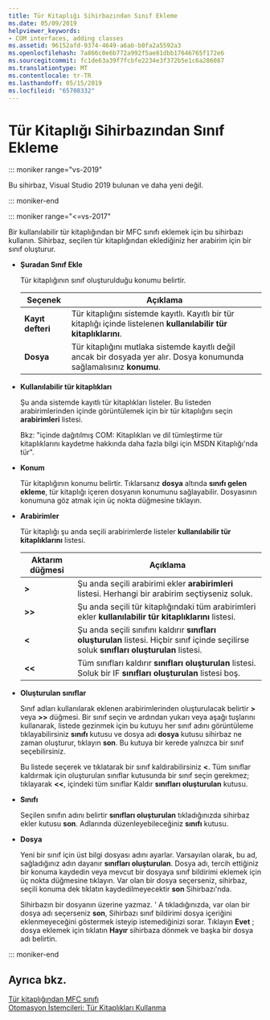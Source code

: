 ```yaml
---
title: Tür Kitaplığı Sihirbazından Sınıf Ekleme
ms.date: 05/09/2019
helpviewer_keywords:
- COM interfaces, adding classes
ms.assetid: 96152afd-9374-4649-a6ab-b0fa2a5592a3
ms.openlocfilehash: 7a866c0e6b772a992f5ae81dbb17646765f172e6
ms.sourcegitcommit: fc1de63a39f7fcbfe2234e3f372b5e1c6a286087
ms.translationtype: MT
ms.contentlocale: tr-TR
ms.lasthandoff: 05/15/2019
ms.locfileid: "65708332"
---
```

# <a name="add-class-from-typelib-wizard"></a>Tür Kitaplığı Sihirbazından Sınıf Ekleme

::: moniker range="vs-2019"

Bu sihirbaz, Visual Studio 2019 bulunan ve daha yeni değil.

::: moniker-end

::: moniker range="<=vs-2017"

Bir kullanılabilir tür kitaplığından bir MFC sınıfı eklemek için bu sihirbazı kullanın. Sihirbaz, seçilen tür kitaplığından eklediğiniz her arabirim için bir sınıf oluşturur.

- **Şuradan Sınıf Ekle**

   Tür kitaplığının sınıf oluşturulduğu konumu belirtir.

   |Seçenek|Açıklama|
   |------------|-----------------|
   |**Kayıt defteri**|Tür kitaplığını sistemde kayıtlı. Kayıtlı bir tür kitaplığı içinde listelenen **kullanılabilir tür kitaplıklarını**.|
   |**Dosya**|Tür kitaplığını mutlaka sistemde kayıtlı değil ancak bir dosyada yer alır. Dosya konumunda sağlamalısınız **konumu**.|

- **Kullanılabilir tür kitaplıkları**

   Şu anda sistemde kayıtlı tür kitaplıkları listeler. Bu listeden arabirimlerinden içinde görüntülemek için bir tür kitaplığını seçin **arabirimleri** listesi.

   Bkz: "içinde dağıtılmış COM: Kitaplıkları ve dil tümleştirme tür kitaplıklarını kaydetme hakkında daha fazla bilgi için MSDN Kitaplığı'nda tür".

- **Konum**

   Tür kitaplığının konumu belirtir. Tıklarsanız **dosya** altında **sınıfı gelen ekleme**, tür kitaplığı içeren dosyanın konumunu sağlayabilir. Dosyasının konumuna göz atmak için üç nokta düğmesine tıklayın.

- **Arabirimler**

   Tür kitaplığı şu anda seçili arabirimlerde listeler **kullanılabilir tür kitaplıklarını** listesi.

   |Aktarım düğmesi|Açıklama|
   |---------------------|-----------------|
   |**>**|Şu anda seçili arabirimi ekler **arabirimleri** listesi. Herhangi bir arabirim seçtiyseniz soluk.|
   |**>>**|Şu anda seçili tür kitaplığındaki tüm arabirimleri ekler **kullanılabilir tür kitaplıklarını** listesi.|
   |**\<**|Şu anda seçili sınıfını kaldırır **sınıfları oluşturulan** listesi. Hiçbir sınıf içinde seçilirse soluk **sınıfları oluşturulan** listesi.|
   |**\<\<**|Tüm sınıfları kaldırır **sınıfları oluşturulan** listesi. Soluk bir IF **sınıfları oluşturulan** listesi boş.|

- **Oluşturulan sınıflar**

   Sınıf adları kullanılarak eklenen arabirimlerinden oluşturulacak belirtir **>** veya **>>** düğmesi. Bir sınıf seçin ve ardından yukarı veya aşağı tuşlarını kullanarak, listede gezinmek için bu kutuyu her sınıf adını görüntüleme tıklayabilirsiniz **sınıfı** kutusu ve dosya adı **dosya** kutusu sihirbaz ne zaman oluşturur, tıklayın **son**. Bu kutuya bir kerede yalnızca bir sınıf seçebilirsiniz.

   Bu listede seçerek ve tıklatarak bir sınıf kaldırabilirsiniz **<**. Tüm sınıflar kaldırmak için oluşturulan sınıflar kutusunda bir sınıf seçin gerekmez; tıklayarak **<<**, içindeki tüm sınıflar Kaldır **sınıfları oluşturulan** kutusu.

- **Sınıfı**

   Seçilen sınıfın adını belirtir **sınıfları oluşturulan** tıkladığınızda sihirbaz ekler kutusu **son**. Adlarında düzenleyebileceğiniz **sınıfı** kutusu.

- **Dosya**

   Yeni bir sınıf için üst bilgi dosyası adını ayarlar. Varsayılan olarak, bu ad, sağladığınız adın dayanır **sınıfları oluşturulan**. Dosya adı, tercih ettiğiniz bir konuma kaydedin veya mevcut bir dosyaya sınıf bildirimi eklemek için üç nokta düğmesine tıklayın. Var olan bir dosya seçerseniz, sihirbaz, seçili konuma dek tıklatın kaydedilmeyecektir **son** Sihirbazı'nda.

   Sihirbazın bir dosyanın üzerine yazmaz. ' A tıkladığınızda, var olan bir dosya adı seçerseniz **son**, Sihirbazı sınıf bildirimi dosya içeriğini eklenmeyeceğini göstermek isteyip istemediğinizi sorar. Tıklayın **Evet** ; dosya eklemek için tıklatın **Hayır** sihirbaza dönmek ve başka bir dosya adı belirtin.

::: moniker-end

## <a name="see-also"></a>Ayrıca bkz.

[Tür kitaplığından MFC sınıfı](../../mfc/reference/adding-an-mfc-class-from-a-type-library.md)<br/>
[Otomasyon İstemcileri: Tür Kitaplıkları Kullanma](../../mfc/automation-clients-using-type-libraries.md)
